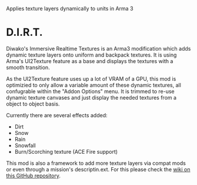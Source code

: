 Applies texture layers dynamically to units in Arma 3

# D.I.R.T.

Diwako's Immersive Realtime Textures is an Arma3 modification which adds dynamic texture layers onto uniform and backpack textures.
It is using Arma's UI2Texture feature as a base and displays the textures with a smooth transition.

As the UI2Texture feature uses up a lot of VRAM of a GPU, this mod is optimizied to only allow a variable amount of these dynamic textures, all confugrable within the "Addon Options" menu. It is trimmed to re-use dynamic texture canvases and just display the needed textures from a object to object basis.

Currently there are several effects added:

- Dirt
- Snow
- Rain
- Snowfall
- Burn/Scorching texture (ACE Fire support)

This mod is also a framework to add more texture layers via compat mods or even through a mission's descriptin.ext. For this please check the [wiki on this GitHub repository](https://github.com/diwako/dirt/wiki).
